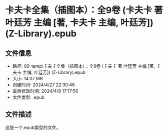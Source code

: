 ﻿# 卡夫卡全集（插图本）：全9卷 (卡夫卡 著  叶廷芳 主编 [著, 卡夫卡  主编, 叶廷芳]) (Z-Library).epub

## 文件信息
- 路径: 00-temp\卡夫卡全集（插图本）：全9卷 (卡夫卡 著  叶廷芳 主编 [著, 卡夫卡  主编, 叶廷芳]) (Z-Library).epub
- 大小: 14.07 MB
- 创建时间: 2024/4/27 22:30:46
- 最后修改时间: 2024/4/9 17:17:50
- 文件类型: .epub

## 文件描述
这是一个.epub类型的文件。

